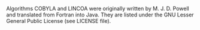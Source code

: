 Algorithms COBYLA and LINCOA were originally written by M. J. D. Powell and translated from Fortran into Java. They are listed under the GNU Lesser General Public License (see LICENSE file).
